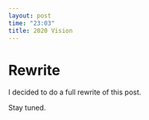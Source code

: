 ```yaml
---
layout: post
time: "23:03"
title: 2020 Vision
---
```

# Rewrite

I decided to do a full rewrite of this post.

Stay tuned.
